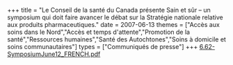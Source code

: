 +++
title = "Le Conseil de la santé du Canada présente Sain et sûr – un symposium qui doit faire avancer le débat sur la Stratégie nationale relative aux produits pharmaceutiques."
date = 2007-06-13
themes = ["Accès aux soins dans le Nord","Accès et temps d'attente","Promotion de la santé","Ressources humaines","Santé des Autochtones","Soins à domicile et soins communautaires"]
types = ["Communiqués de presse"]
+++
[6.62-SymposiumJune12_FRENCH.pdf](/files/6.62-SymposiumJune12_FRENCH.pdf)
